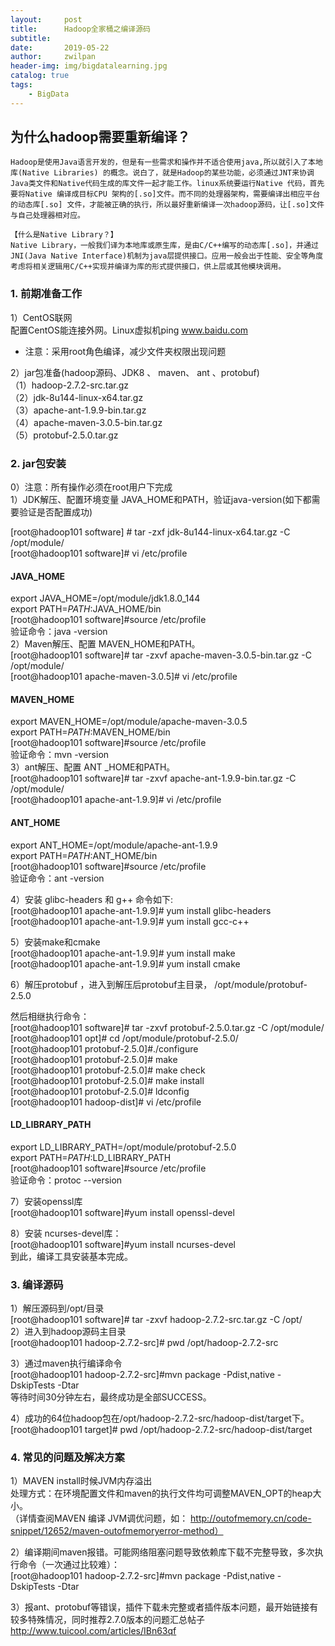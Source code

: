 ```yaml
---
layout:     post
title:      Hadoop全家桶之编译源码
subtitle:   
date:       2019-05-22
author:     zwilpan
header-img: img/bigdatalearning.jpg
catalog: true
tags:
    - BigData
---
```


## 为什么hadoop需要重新编译？

	Hadoop是使用Java语言开发的，但是有一些需求和操作并不适合使用java,所以就引入了本地库(Native Libraries) 的概念。说白了，就是Hadoop的某些功能，必须通过JNT来协调Java类文件和Native代码生成的库文件一起才能工作。linux系统要运行Native 代码，首先要将Native 编译成目标CPU 架构的[.so]文件。而不同的处理器架构，需要编译出相应平台的动态库[.so] 文件，才能被正确的执行，所以最好重新编译一次hadoop源码，让[.so]文件与自己处理器相对应。

	【什么是Native Library？】 
	Native Library，一般我们译为本地库或原生库，是由C/C++编写的动态库[.so]，并通过JNI(Java Native Interface)机制为java层提供接口。应用一般会出于性能、安全等角度考虑将相关逻辑用C/C++实现并编译为库的形式提供接口，供上层或其他模块调用。

### 1. 前期准备工作  

1）CentOS联网   
配置CentOS能连接外网。Linux虚拟机ping www.baidu.com   
+ 注意：采用root角色编译，减少文件夹权限出现问题

2）jar包准备(hadoop源码、JDK8 、 maven、 ant 、protobuf)  
（1）hadoop-2.7.2-src.tar.gz  
（2）jdk-8u144-linux-x64.tar.gz  
（3）apache-ant-1.9.9-bin.tar.gz  
（4）apache-maven-3.0.5-bin.tar.gz  
（5）protobuf-2.5.0.tar.gz  

### 2. jar包安装  
0）注意：所有操作必须在root用户下完成  
1）JDK解压、配置环境变量 JAVA_HOME和PATH，验证java-version(如下都需要验证是否配置成功)  

[root@hadoop101 software] # tar -zxf    jdk-8u144-linux-x64.tar.gz -C /opt/module/  
[root@hadoop101 software]# vi /etc/profile  

#### JAVA_HOME
export JAVA_HOME=/opt/module/jdk1.8.0_144  
export PATH=$PATH:$JAVA_HOME/bin  
[root@hadoop101 software]#source /etc/profile  
验证命令：java -version  
2）Maven解压、配置  MAVEN_HOME和PATH。  
[root@hadoop101 software]# tar -zxvf   apache-maven-3.0.5-bin.tar.gz -C /opt/module/  
[root@hadoop101 apache-maven-3.0.5]#  vi /etc/profile  

#### MAVEN_HOME
export MAVEN_HOME=/opt/module/apache-maven-3.0.5  
export PATH=$PATH:$MAVEN_HOME/bin  
[root@hadoop101 software]#source /etc/profile  
验证命令：mvn -version  
3）ant解压、配置  ANT _HOME和PATH。  
[root@hadoop101 software]# tar -zxvf   apache-ant-1.9.9-bin.tar.gz -C /opt/module/  
[root@hadoop101 apache-ant-1.9.9]# vi /etc/profile  

#### ANT_HOME
export ANT_HOME=/opt/module/apache-ant-1.9.9  
export PATH=$PATH:$ANT_HOME/bin  
[root@hadoop101 software]#source /etc/profile  
验证命令：ant -version  

4）安装  glibc-headers 和  g++  命令如下:   
[root@hadoop101 apache-ant-1.9.9]# yum install   glibc-headers
[root@hadoop101 apache-ant-1.9.9]# yum install gcc-c++  

5）安装make和cmake  
[root@hadoop101 apache-ant-1.9.9]# yum install make  
[root@hadoop101 apache-ant-1.9.9]# yum install cmake  

6）解压protobuf ，进入到解压后protobuf主目录，  /opt/module/protobuf-2.5.0  

然后相继执行命令：  
[root@hadoop101 software]# tar -zxvf protobuf-2.5.0.tar.gz -C /opt/module/  
[root@hadoop101 opt]# cd /opt/module/protobuf-2.5.0/  
[root@hadoop101 protobuf-2.5.0]#./configure   
[root@hadoop101 protobuf-2.5.0]# make   
[root@hadoop101 protobuf-2.5.0]# make check   
[root@hadoop101 protobuf-2.5.0]# make install   
[root@hadoop101 protobuf-2.5.0]# ldconfig   
[root@hadoop101 hadoop-dist]# vi /etc/profile  

#### LD_LIBRARY_PATH
export LD_LIBRARY_PATH=/opt/module/protobuf-2.5.0  
export PATH=$PATH:$LD_LIBRARY_PATH  
[root@hadoop101 software]#source /etc/profile  
验证命令：protoc --version  

7）安装openssl库  
[root@hadoop101 software]#yum install openssl-devel  

8）安装 ncurses-devel库：  
[root@hadoop101 software]#yum install ncurses-devel  
到此，编译工具安装基本完成。  

### 3. 编译源码  
1）解压源码到/opt/目录  
[root@hadoop101 software]# tar -zxvf   hadoop-2.7.2-src.tar.gz -C /opt/  
2）进入到hadoop源码主目录  
[root@hadoop101 hadoop-2.7.2-src]# pwd
/opt/hadoop-2.7.2-src  

3）通过maven执行编译命令  
[root@hadoop101 hadoop-2.7.2-src]#mvn package -Pdist,native -DskipTests -Dtar  
等待时间30分钟左右，最终成功是全部SUCCESS。
 
4）成功的64位hadoop包在/opt/hadoop-2.7.2-src/hadoop-dist/target下。
[root@hadoop101 target]# pwd
/opt/hadoop-2.7.2-src/hadoop-dist/target

### 4. 常见的问题及解决方案  
1）MAVEN install时候JVM内存溢出  
处理方式：在环境配置文件和maven的执行文件均可调整MAVEN_OPT的heap大小。    
（详情查阅MAVEN 编译 JVM调优问题，如：  http://outofmemory.cn/code-snippet/12652/maven-outofmemoryerror-method）

2）编译期间maven报错。可能网络阻塞问题导致依赖库下载不完整导致，多次执行命令（一次通过比较难）：  
[root@hadoop101 hadoop-2.7.2-src]#mvn package -Pdist,native -DskipTests -Dtar

3）报ant、protobuf等错误，插件下载未完整或者插件版本问题，最开始链接有较多特殊情况，同时推荐2.7.0版本的问题汇总帖子   http://www.tuicool.com/articles/IBn63qf
